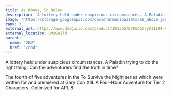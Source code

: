 ```yaml
---
title: As Above, So Below
description: 'A lottery held under suspicious circumstances. A Paladin trying to do the right thing. Can the adventurers find the truth in time?'
image: "https://storage.googleapis.com/davidharmonioassets/as_above.jpeg"
rank: 3
external_url: https://www.dmsguild.com/product/351365/DCPoAGaryXIII04-As-Above-So-Below
external_location: DMsGuild
parent:
  name: "D&D"
  href: "/dnd"
---
```


A lottery held under suspicious circumstances. A Paladin trying to do the right thing. Can the adventurers find the truth in time?

The fourth of five adventures in the To Survive the Night series which were written for and premiered at Gary Con XIII. A Four-Hour Adventure for Tier 2 Characters. Optimized for APL 8.
